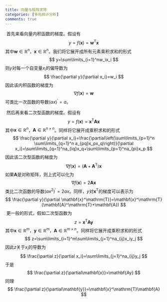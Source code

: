 ```yaml
---
title: 向量与矩阵求导
categories: [多元统计分析]
comments: true
---
```


​	首先来看向量内积函数的梯度。假设有
$$
y=f(\mathbf{x})=\mathbf{w}^\mathrm{T}\mathbf{x}
$$
其中$\mathbf{w}\in \mathbb{R}^n$，$\mathbf{x}\in \mathbb{R}^n$。我们将它展开成所有元素乘积求和的形式
$$
y=\sum\limits_{i=1}^nw_ix_i
$$
则$y$对每一个自变量$x_i$的偏导数为
$$
\frac{\partial y}{\partial x_i}=w_i
$$
因此该内积函数的梯度为
$$
\nabla f(\mathbf{x})=\mathbf{w}
$$
可类比一次函数的导数$(ax)^{\prime}=a$。

​	然后再来看二次型函数的梯度。假设有
$$
y=f(\mathbf{x})=\mathbf{x}^\mathrm{T}\mathbf{Ax}
$$
其中$\mathbf{x}\in \mathbb{R}^n$，$\mathbf{A}\in \mathbb{R}^{n\times n}$。同样将它展开成乘积求和的形式
$$
\frac{\partial y}{\partial x_i}=\frac{\partial\left(\sum\limits_{p=1}^n \sum\limits_{q=1}^n a_{pq}x_px_q\right)}{\partial x_i}=\sum\limits_{q=1}^na_{iq}x_q+\sum\limits_{p=1}^na_{pi}x_p
$$
因此该二次型函数的梯度为
$$
\nabla f(\mathbf{x})=(\mathbf{A}+\mathbf{A}^\mathrm{T})\mathbf{x}
$$
如果$\mathbf{A}$是对称矩阵，则上式可以化为
$$
\nabla f(\mathbf{x})=2\mathbf{A}\mathbf{x}
$$
类比二次函数的导数$(ax^2)^\prime =2ax$。同样，$y$对$\mathbf{x}^\mathrm{T}$的梯度可以表示为
$$
\frac{\partial y}{\partial \mathbf{x}^\mathrm{T}}=\mathbf{x}^\mathrm{T}(\mathbf{A}^\mathrm{T}+\mathbf{A})
$$
​	更一般的形式，假如二次型函数为
$$
z=\mathbf{x}^\mathrm{T}\mathbf{Ay}
$$
其中$\mathbf{x}\in \mathbb{R}^m$，$\mathbf{y}\in \mathbb{R}^m$，$\mathbf{A}\in \mathbb{R}^{m\times n}$。同样将它展开成乘积求和的形式
$$
z=\sum\limits_{i=1}^m\sum\limits_{j=1}^na_{ij}x_iy_j
$$
因此$z$关于$x_i$的导数为
$$
\frac{\partial z}{\partial x_i}=\sum\limits_{j=1}^na_{ij}y_j
$$
于是
$$
\frac{\partial z}{\partial\mathbf{x}}=\mathbf{Ay}
$$
同理
$$
\frac{\partial z}{\partial\mathbf{y}}=\mathbf{x}^\mathrm{T}\mathbf{A}
$$
